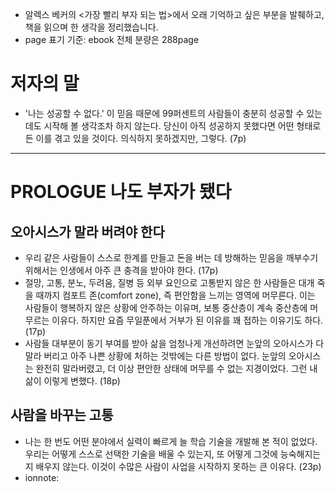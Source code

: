 - 알렉스 베커의 <가장 빨리 부자 되는 법>에서 오래 기억하고 싶은 부분을 발췌하고, 책을 읽으며 한 생각을 정리했습니다.
- page 표기 기준: ebook 전체 분량은 288page

# 저자의 말
- '나는 성공할 수 없다.' 이 믿음 때문에 99퍼센트의 사람들이 충분히 성공할 수 있는데도 시작해 볼 생각조차 하지 않는다. 당신이 아직 성공하지 못했다면 어떤 형태로든 이를 겪고 있을 것이다. 의식하지 못하겠지만, 그렇다. (7p)

---

# PROLOGUE 나도 부자가 됐다

## 오아시스가 말라 버려야 한다
- 우리 같은 사람들이 스스로 한계를 만들고 돈을 버는 데 방해하는 믿음을 깨부수기 위해서는 인생에서 아주 큰 충격을 받아야 한다. (17p)
- 절망, 고통, 분노, 두려움, 질병 등 외부 요인으로 고통받지 않은 한 사람들은 대개 죽을 때까지 컴포트 존(comfort zone), 즉 편안함을 느끼는 영역에 머무른다. 이는 사람들이 행복하지 않은 상황에 안주하는 이유며, 보통 중산층이 계속 중산층에 머무르는 이유다. 하지만 요즘 무일푼에서 거부가 된 이유를 꽤 접하는 이유기도 하다. (17p)
- 사람들 대부분이 동기 부여를 받아 삶을 엄청나게 개선하려면 눈앞의 오아시스가 다 말라 버리고 아주 나쁜 상황에 처하는 것밖에는 다른 방법이 없다. 눈앞의 오아시스는 완전히 말라버렸고, 더 이상 편안한 상태에 머무를 수 없는 지경이었다. 그런 내 삶이 이렇게 변했다. (18p)

## 사람을 바꾸는 고통
- 나는 한 번도 어떤 분야에서 실력이 빠르게 늘 학습 기술을 개발해 본 적이 없었다. 우리는 어떻게 스스로 선택한 기술을 배울 수 있는지, 또 어떻게 그것에 능숙해지는지 배우지 않는다. 이것이 수많은 사람이 사업을 시작하지 못하는 큰 이유다. (23p)
- ionnote: 